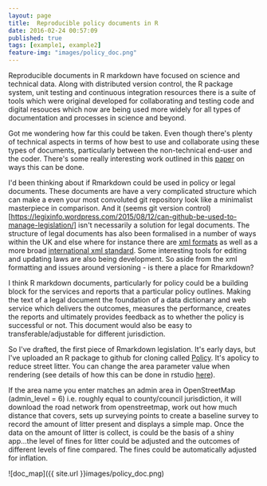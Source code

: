 ```yaml
---
layout: page
title:  Reproducible policy documents in R
date: 2016-02-24 00:57:09
published: true
tags: [example1, example2]
feature-img: "images/policy_doc.png"
---
```




Reproducible documents in R markdown have focused on science and technical data. Along with distributed version control, the R package system, unit testing and continuous integration resources there is a suite of tools which were original developed for collaborating and testing code and digital resouces which now are being used more widely for all types of documentation and processes in science and beyond.

Got me wondering how far this could be taken. Even though there's plenty of technical aspects in terms of how best to use and collaborate using these types of documents, particularly between the non-technical end-user and the coder. There's some really interesting work outlined in this [paper](https://www.stat.auckland.ac.nz/~paul/Reports/invert/invert.html) on ways this can be done.

I'd been thinking about if Rmarkdown could be used in policy or legal documents. These documents are have a very complicated structure which can make a even your most convoluted git repository look like a minimalist masterpiece in comparison. And it (seems git version control)[https://legixinfo.wordpress.com/2015/08/12/can-github-be-used-to-manage-legislation/] isn't necessarily a solution for legal documents.  The structure of legal documents has also been formalised in a number of ways within the UK and else where for instance there are [xml formats](http://www.legislation.gov.uk/developer/formats) as well as a more broad [international xml standard](http://www.akomantoso.org/). Some interesting tools for editing and updating laws are also being development. So aside from the xml formatting and issues around versioning - is there a place for Rmarkdown?
 
I think R markdown documents, particularly for policy could be a building block for the services and reports that a particular policy outlines. Making the text of a legal document the foundation of a data dictionary and web service which delivers the outcomes, measures the performance, creates the reports and ultimately provides feedback as to whether the policy is successful or not. This document would also be easy to transferable/adjustable for different jurisdiction.

So I've drafted, the first piece of Rmarkdown legislation. It's early days, but I've uploaded an R package to github for cloning called [Policy](https://github.com/fozy81/policy). It's apolicy to reduce street litter. You can change the area parameter value when rendering (see details of how this can be done in rstudio [here](http://rmarkdown.rstudio.com/developer_parameterized_reports.html)). 

If the area name you enter matches an admin area in OpenStreetMap (admin_level = 6) i.e. roughly equal to county/council jurisdiction, it will download the road network from openstreetmap, work out how much distance that covers, sets up surveying points to create a baseline survey to record the amount of litter present and displays a simple map. Once the data on the amount of litter is collect, is could be the basis of a shiny app...the level of fines for litter could be adjusted and the outcomes of different levels of fine compared. The fines could be automatically adjusted for inflation. 

![doc_map]({{ site.url }}images/policy_doc.png)





